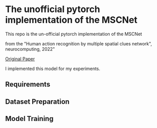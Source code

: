 # The unofficial pytorch implementation of the MSCNet

This repo is the un-official pytorch implementation of the MSCNet 

from the "Human action recognition by multiple spatial clues network", neurocomputing, 2022"

[Original Paper](https://www.sciencedirect.com/science/article/pii/S0925231222001151?casa_token=6HglQJbK2doAAAAA:VxAfb1jigvyK_KZFSnZm0kDRJCax7UVnH5E_2z4kuhDvAgIkYBiSSIHIxzfAJNsuQkHhUhJG)

I implemented this model for my experiments. 

Requirements
------------------------

Dataset Preparation 
------------------------

Model Training 
------------------------
